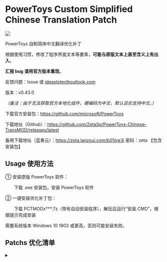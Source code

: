 # PowerToys Custom Simplified Chinese Translation Patch

<img src="https://cdn.jsdelivr.net/gh/ZetaSp/PowerToys-Chinese-TransMOD@master/to.pic/PCTMODx2.topic.png"/>

PowerToys 自制简体中文翻译优化补丁

根据使用习惯，修改了程序界面文本等要素，**可能与原版文本上甚至含义上有出入**。

**汇报 bug 请用官方版本重现**。

反馈问题：Issue 或 ideaploter@outlook.com

版本：v0.43.0

_（备注：由于无法获取官方本地化组件，硬编码为中文，默认且仅支持中文。）_

下载官方安装包：https://github.com/microsoft/PowerToys

下载地址（Github）：https://github.com/ZetaSp/PowerToys-Chinese-TransMOD/releases/latest

备用下载地址（蓝奏云）：https://zeta.lanzoui.com/b01ijre3i 密码：zeta 【包含安装包】

## Usage 使用方法

① 安装原版 PowerToys 软件：

　　下载 .exe 安装包，安装 PowerToys 软件

② 一键安装优化补丁包：

　　下载 PCTMODx***.7z（带有自动安装程序），解压后运行“安装.CMD”，根据提示完成安装

需要系统版本 Windows 10 1903 或更高，否则可能安装失败。

## Patchs 优化清单
<details><summary></summary>

PowerToys 模块名称：唤醒工具 取色器 窗口布局 文件增强 图像裁剪器 键盘修改器 批量重命名 快速启动器 快捷键指南

PowerToys 通用设置界面、各模块预设及设置界面

PowerToys “开箱即用”用户引导界面

PowerToys 运行提示、弹框消息、状态栏图标右键菜单

Awake 操作界面、状态栏菜单

Color Picker 操作界面、右键菜单

FancyZones 操作界面

File Explorer Preview 操作界面

Image Resizer 操作界面

Keyboard Manager 操作界面

PowerRename 操作界面、右键菜单

PowerToys Run 操作界面、一大堆插件

Shortcut Guide 操作界面、快捷键图片

Video Conference Mute 按键图片（仅限实验版）
</details>
